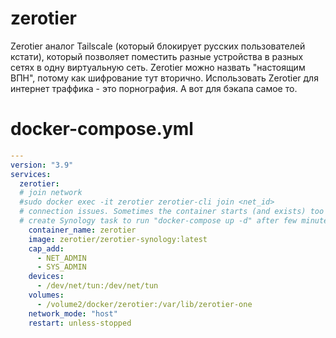 # zerotier
Zerotier аналог Tailscale (который блокирует русских пользователей кстати), который позволяет поместить разные устройства в разных сетях в одну виртуальную сеть.
Zerotier можно назвать "настоящим ВПН", потому как шифрование тут вторично. Использовать Zerotier для интернет траффика - это порнография. А вот для бэкапа самое то. 

# docker-compose.yml
```yml
---
version: "3.9"
services:
  zerotier:
  # join network 
  #sudo docker exec -it zerotier zerotier-cli join <net_id>
  # connection issues. Sometimes the container starts (and exists) too early, so
  # create Synology task to run "docker-compose up -d" after few minutes after boot to start the container again
    container_name: zerotier
    image: zerotier/zerotier-synology:latest
    cap_add:
      - NET_ADMIN
      - SYS_ADMIN
    devices:
      - /dev/net/tun:/dev/net/tun
    volumes:
      - /volume2/docker/zerotier:/var/lib/zerotier-one
    network_mode: "host"
    restart: unless-stopped
```
